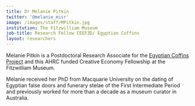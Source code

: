 ```yaml
---
title: Dr Melanie Pitkin
twitter: '@melanie_misr'
image: /images/staff/MPitkin.jpg
institution: The Fitzwilliam Museum
job-title: Research Fellow CEEF3D/ Egyptian Coffins
layout: researchers
---
```

Melanie Pitkin is a Postdoctoral Research Associate for the [Egyptian Coffins
Project](https://egyptiancoffins.org) and this AHRC funded Creative Economy Fellowship at the Fitzwilliam Museum.

Melanie received her PhD from Macquarie University on the dating of Egyptian false
doors and funerary stelae of the First Intermediate Period and previously worked
for more than a decade as a museum curator in Australia.
